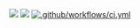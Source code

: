 <a href="https://codeclimate.com/github/Miompolly/myportfolio-bn/maintainability"><img src="https://api.codeclimate.com/v1/badges/4005df9639e10fdbf948/maintainability" /></a>
<a href="https://codeclimate.com/github/Miompolly/myportfolio-bn/test_coverage"><img src="https://api.codeclimate.com/v1/badges/4005df9639e10fdbf948/test_coverage" /></a>
[![.github/workflows/ci.yml](https://github.com/Miompolly/myportfolio-bn/actions/workflows/ci.yml/badge.svg)](https://github.com/Miompolly/myportfolio-bn/actions/workflows/ci.yml)
